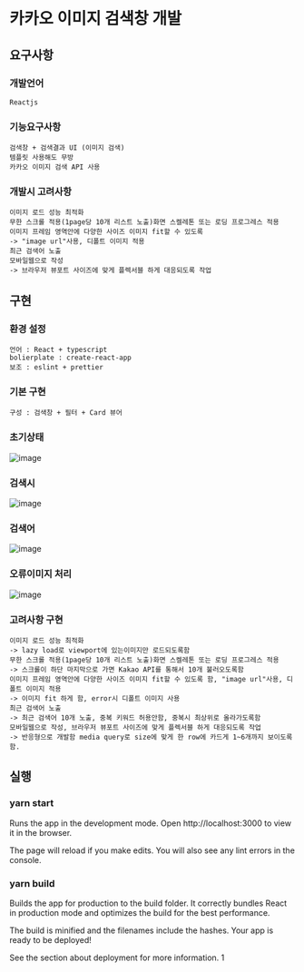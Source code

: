 # 카카오 이미지 검색창 개발

## 요구사항

### 개발언어

```
Reactjs
```

### 기능요구사항

```
검색창 + 검색결과 UI (이미지 검색)
템플릿 사용해도 무방
카카오 이미지 검색 API 사용
```

### 개발시 고려사항

```
이미지 로드 성능 최적화
무한 스크롤 적용(1page당 10개 리스트 노출)화면 스켈레톤 또는 로딩 프로그레스 적용
이미지 프레임 영역안에 다양한 사이즈 이미지 fit할 수 있도록
-> "image url"사용, 디폴트 이미지 적용
최근 검색어 노출
모바일웹으로 작성
-> 브라우저 뷰포트 사이즈에 맞게 플렉서블 하게 대응되도록 작업
```

## 구현

### 환경 설정

```
언어 : React + typescript
bolierplate : create-react-app
보조 : eslint + prettier
```

### 기본 구현

```
구성 : 검색창 + 필터 + Card 뷰어
```

### 초기상태

![image](https://user-images.githubusercontent.com/25495214/226099581-edfb5b69-9d4a-420f-9b0a-01315aa38b8c.png)

### 검색시

![image](https://user-images.githubusercontent.com/25495214/226099669-a6d64497-d125-44ec-8b8f-d024ba3a10b0.png)

### 검색어

![image](https://user-images.githubusercontent.com/25495214/226099683-5d2f75a3-819c-4790-90f6-a10498532ccb.png)

### 오류이미지 처리

![image](https://user-images.githubusercontent.com/25495214/226099758-b774b1ad-9a16-4aa5-9a24-79bddb7a7d7d.png)

### 고려사항 구현

```
이미지 로드 성능 최적화
-> lazy load로 viewport에 있는이미지만 로드되도록함
무한 스크롤 적용(1page당 10개 리스트 노출)화면 스켈레톤 또는 로딩 프로그레스 적용
-> 스크롤이 하단 마지막으로 가면 Kakao API를 통해서 10개 불러오도록함
이미지 프레임 영역안에 다양한 사이즈 이미지 fit할 수 있도록 함, "image url"사용, 디폴트 이미지 적용
-> 이미지 fit 하게 함, error시 디폴트 이미지 사용
최근 검색어 노출
-> 최근 검색어 10개 노출, 중복 키워드 허용안함, 중복시 최상위로 올라가도록함
모바일웹으로 작성, 브라우저 뷰포트 사이즈에 맞게 플렉서블 하게 대응되도록 작업
-> 반응형으로 개발함 media query로 size에 맞게 한 row에 카드게 1~6개까지 보이도록함.
```

## 실행

### yarn start

Runs the app in the development mode.
Open http://localhost:3000 to view it in the browser.

The page will reload if you make edits.
You will also see any lint errors in the console.

### yarn build

Builds the app for production to the build folder.
It correctly bundles React in production mode and optimizes the build for the best performance.

The build is minified and the filenames include the hashes.
Your app is ready to be deployed!

See the section about deployment for more information.
1
